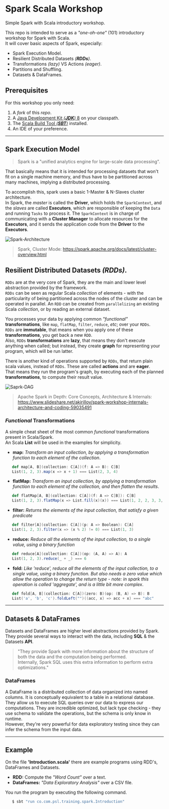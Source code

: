 # Spark Scala Workshop

Simple Spark with Scala introductory workshop.

This repo is intended to serve as a _"one-oh-one"_ (101) introductory workshop for Spark with Scala.  
It will cover basic aspects of Spark, especially:

  + Spark Execution Model.
  + Resilient Distributed Datasets _(**RDDs**)_.
  + Transformations _(lazy)_ VS Actions _(eager)_.
  + Partitions and Shuffling.
  + Datasets & DataFrames.

## Prerequisites

For this workshop you only need:

  1. A _fork_ of this _repo_.
  2. A [Java Development Kit _(**JDK**)_ 8](https://www.oracle.com/technetwork/java/javase/downloads/jdk8-downloads-2133151.html) on your classpath.
  3. The [Scala Build Tool _(**SBT**)_](https://www.scala-sbt.org/1.x/docs/Setup.html) installed.
  4. An IDE of your preference.

---

## Spark Execution Model

> Spark is a "unified analytics engine for large-scale data processing".

That basically means that it is intended for processing datasets that
won't fit on a single machine memory, and thus have to be partitioned
across many machines, implying a distributed processing.

To accomplish this, spark uses a basic 1-Master & N-Slaves cluster architecture.  
In Spark, the _master_ is called the **Driver**, which holds the `SparkContext`,
and the _slaves_ are called **Executors**, which are responsible of keeping
the `Data` and running `Tasks` to process it. The `SparkContext` is in charge of
communicating with a **Cluster Manager** to allocate resources for the **Executors**,
and it sends the application code from the **Driver** to the **Executors**.

![Spark-Architecture](https://spark.apache.org/docs/latest/img/cluster-overview.png)

> Spark, Cluster Mode: https://spark.apache.org/docs/latest/cluster-overview.html

## Resilient Distributed Datasets _(**RDDs**)_.

`RDDs` are at the very core of Spark, they are the main and lower level abstraction
provided by the framework.  
`RDDs` can be seen as regular Scala _collection_ of
elements - with the particularity of being partitioned across the nodes of the cluster
and can be operated in parallel. An `RDD` can be created from `parallelizing` an
existing Scala _collection_, or by reading an external dataset.

You processes your data by applying common _"functional"_ **transformations**,
like `map`, `flatMap`, `filter`, `reduce`, _etc_; over your `RDDs`.  
`RDDs` are **immutable**, that means when you apply one of these
**transformations**, you get back a new `RDD`.  
Also, `RDDs` **transformations** are **lazy**, that means they don't execute
anything when called; but instead, they create **graph** for representing
your program, which will be run latter.

There is another kind of operations supported by `RDDs`, that return plain scala values,
instead of `RDDs`. These are called **actions** and are **eager**.  
That means they run the program's graph, by executing each of the planned
**transformations**, to compute their result value.

![Saprk-DAG](https://image.slidesharecdn.com/sparkinternalsworkshoplatest-160303190243/95/apache-spark-in-depth-core-concepts-architecture-internals-12-638.jpg?cb=1457597704)

> Apache Spark in Depth: Core Concepts, Architecture & Internals: https://www.slideshare.net/akirillov/spark-workshop-internals-architecture-and-coding-59035491

### _Functional_ Transformations

A simple cheat sheet of the most common _functional_ transformations present in Scala/Spark.  
An Scala **List** will be used in the examples for simplicity.

  + **map:** _Transform an input collection, by applying a transformation function to each element of the collection_.

  ```scala
     def map[A, B](collection: C[A])(f: A => B): C[B]
     List(1, 2, 3).map(x => x + 1) === List(2, 3, 4)
  ```

  + **flatMap:** _Transform an input collection, by applying a transformation function to each element of the collection,
                 and then flatten the results_.

  ```scala
     def flatMap[A, B](collection: C[A])(f: A => C[B]): C[B]
     List(1, 2, 3).flatMap(x => List.fill(x)(x)) === List(1, 2, 2, 3, 3, 3)
  ```

  + **filter:** _Returns the elements of the input collection, that satisfy a given predicate_

  ```scala
     def filter[A](collection: C[A])(p: A => Boolean): C[A]
     List(1, 2, 3).filter(x => (x % 2) != 0) === List(1, 3)
  ```

  + **reduce:** _Reduce all the elements of the input collection, to a single value, using a binary function_

  ```scala
     def reduce[A](collection: C[A])(op: (A, A) => A): A
     List(1, 2, 3).reduce(_ + _) === 6
  ```

  + **fold:** _Like 'reduce', reduce all the elements of the input collection, to a single value, using a binary function.
              But also needs a zero value which allow the operation to change the return type - note: in spark
              this operation is called 'aggregate', and is a little bit more complex_.

  ```scala
     def fold[A, B](collection: C[A])(zero: B)(op: (B, A) => B): B
     List('a', 'b', 'c').foldLeft("")((acc, x) => acc + x) === "abc"
  ```

---

## Datasets & DataFrames

Datasets and DataFrames are higher level abstractions provided by Spark.  
They provide several ways to interact with the data, including **SQL** & the Datasets **API**.

> "They provide Spark with more information about the structure of both the data and the computation being performed.  
> Internally, Spark SQL uses this extra information to perform extra optimizations."

### DataFrames

A DataFrame is a distributed collection of data organized into named columns. It is conceptually equivalent to a table in a relational database.  
They allow us to execute SQL queries over our data to express our computations.
They are incredible optimized, but lack type checking - they use schema to validate the operations, but the schema is only know in runtime.  
However, they're very powerful for data exploratory testing since they can infer the schema from the input data.

---

## Example

On the file **'Introduction.scala'** there are example programs using RDD's, DataFrames and Datasets.

  + **RDD:** Compute the _"Word Count"_ over a text.
  + **DataFrames:** _"Data Exploratory Analysis"_ over a CSV file.

You run the program by executing the following command.

  ```bash
     $ sbt "run co.com.psl.training.spark.Introduction"
  ```
